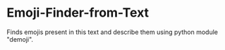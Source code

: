# Emoji-Finder-from-Text
Finds emojis present in this text and describe them using python module "demoji".
